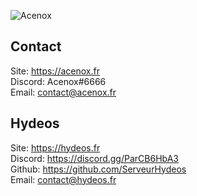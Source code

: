 ![Acenox](https://github-readme-stats.vercel.app/api?username=Acenox&show_icons=true&theme=dracula&locale=en&count_private=true&include_all_commits=true&hide=prs,contribs)

## Contact

Site: https://acenox.fr <br>
Discord: Acenox#6666 <br>
Email: [contact@acenox.fr](mailto:contact@acenox.fr) 

## Hydeos

Site: https://hydeos.fr <br>
Discord: https://discord.gg/ParCB6HbA3 <br>
Github: https://github.com/ServeurHydeos <br>
Email: [contact@hydeos.fr](mailto:contact@hydeos.fr)
